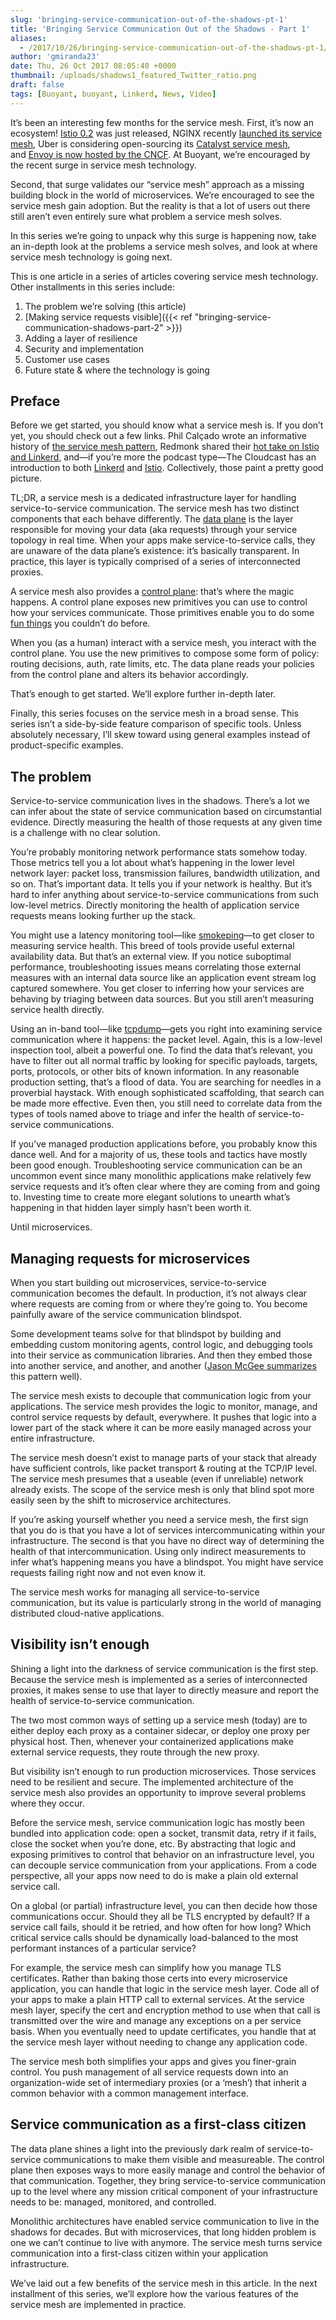 ```yaml
---
slug: 'bringing-service-communication-out-of-the-shadows-pt-1'
title: 'Bringing Service Communication Out of the Shadows - Part 1'
aliases:
  - /2017/10/26/bringing-service-communication-out-of-the-shadows-pt-1/
author: 'gmiranda23'
date: Thu, 26 Oct 2017 08:05:40 +0000
thumbnail: /uploads/shadows1_featured_Twitter_ratio.png
draft: false
tags: [Buoyant, buoyant, Linkerd, News, Video]
---
```


It’s been an interesting few months for the service mesh. First, it’s now an ecosystem! [Istio 0.2](https://github.com/istio/istio/milestone/2) was just released, NGINX recently [launched its service mesh](https://www.nginx.com/blog/introducing-nginx-application-platform/), Uber is considering open-sourcing its [Catalyst service mesh](https://thenewstack.io/ubers-catalyst-service-mesh-provides-visibility-speed/), and [Envoy is now hosted by the CNCF](https://www.cncf.io/blog/2017/09/13/cncf-hosts-envoy/). At Buoyant, we’re encouraged by the recent surge in service mesh technology.

Second, that surge validates our “service mesh” approach as a missing building block in the world of microservices. We’re encouraged to see the service mesh gain adoption. But the reality is that a lot of users out there still aren’t even entirely sure what problem a service mesh solves.

In this series we’re going to unpack why this surge is happening now, take an in-depth look at the problems a service mesh solves, and look at where service mesh technology is going next.

This is one article in a series of articles covering service mesh technology. Other installments in this series include:

1. The problem we’re solving (this article)
2. [Making service requests visible]({{< ref
   "bringing-service-communication-shadows-part-2" >}})
3. Adding a layer of resilience
4. Security and implementation
5. Customer use cases
6. Future state & where the technology is going

## Preface

Before we get started, you should know what a service mesh is. If you don’t yet, you should check out a few links. Phil Calçado wrote an informative history of [the service mesh pattern](http://philcalcado.com/2017/08/03/pattern_service_mesh.html), Redmonk shared their [hot take on Istio and Linkerd](http://redmonk.com/jgovernor/2017/05/31/so-what-even-is-a-service-mesh-hot-take-on-istio-and-linkerd/), and—if you’re more the podcast type—The Cloudcast has an introduction to both [Linkerd](http://www.thecloudcast.net/2017/05/the-cloudcast-298-introduction-to.html?m=1) and [Istio](http://www.thecloudcast.net/2017/09/the-cloudcast-312-istio-routing-load.html?m=1). Collectively, those paint a pretty good picture.

TL;DR, a service mesh is a dedicated infrastructure layer for handling service-to-service communication. The service mesh has two distinct components that each behave differently. The [data plane](https://medium.com/@mattklein123/the-universal-data-plane-api-d15cec7a) is the layer responsible for moving your data (aka requests) through your service topology in real time. When your apps make service-to-service calls, they are unaware of the data plane’s existence: it’s basically transparent. In practice, this layer is typically comprised of a series of interconnected proxies.

A service mesh also provides a [control plane](https://medium.com/@mattklein123/the-universal-data-plane-api-d15cec7a): that’s where the magic happens. A control plane exposes new primitives you can use to control how your services communicate. Those primitives enable you to do some [fun things](https://istio.io/docs/tasks/) you couldn’t do before.

When you (as a human) interact with a service mesh, you interact with the control plane. You use the new primitives to compose some form of policy: routing decisions, auth, rate limits, etc. The data plane reads your policies from the control plane and alters its behavior accordingly.

That’s enough to get started. We’ll explore further in-depth later.

Finally, this series focuses on the service mesh in a broad sense. This series isn’t a side-by-side feature comparison of specific tools. Unless absolutely necessary, I’ll skew toward using general examples instead of product-specific examples.

## The problem

Service-to-service communication lives in the shadows. There’s a lot we can infer about the state of service communication based on circumstantial evidence. Directly measuring the health of those requests at any given time is a challenge with no clear solution.

You’re probably monitoring network performance stats somehow today. Those metrics tell you a lot about what’s happening in the lower level network layer: packet loss, transmission failures, bandwidth utilization, and so on. That’s important data. It tells you if your network is healthy. But it’s hard to infer anything about service-to-service communications from such low-level metrics. Directly monitoring the health of application service requests means looking further up the stack.

You might use a latency monitoring tool—like [smokeping](http://www.smokeping.org)—to get closer to measuring service health. This breed of tools provide useful external availability data. But that’s an external view. If you notice suboptimal performance, troubleshooting issues means correlating those external measures with an internal data source like an application event stream log captured somewhere. You get closer to inferring how your services are behaving by triaging between data sources. But you still aren’t measuring service health directly.

Using an in-band tool—like [tcpdump](http://www.tcpdump.org/)—gets you right into examining service communication where it happens: the packet level. Again, this is a low-level inspection tool, albeit a powerful one. To find the data that’s relevant, you have to filter out all normal traffic by looking for specific payloads, targets, ports, protocols, or other bits of known information. In any reasonable production setting, that’s a flood of data. You are searching for needles in a proverbial haystack. With enough sophisticated scaffolding, that search can be made more effective. Even then, you still need to correlate data from the types of tools named above to triage and infer the health of service-to-service communications.

If you’ve managed production applications before, you probably know this dance well. And for a majority of us, these tools and tactics have mostly been good enough. Troubleshooting service communication can be an uncommon event since many monolithic applications make relatively few service requests and it’s often clear where they are coming from and going to. Investing time to create more elegant solutions to unearth what’s happening in that hidden layer simply hasn’t been worth it.

Until microservices.

## Managing requests for microservices

When you start building out microservices, service-to-service communication becomes the default. In production, it’s not always clear where requests are coming from or where they’re going to. You become painfully aware of the service communication blindspot.

Some development teams solve for that blindspot by building and embedding custom monitoring agents, control logic, and debugging tools into their service as communication libraries. And then they embed those into another service, and another, and another ([Jason McGee summarizes](http://www.thecloudcast.net/2017/09/the-cloudcast-312-istio-routing-load.html?m=1) this pattern well).

The service mesh exists to decouple that communication logic from your applications. The service mesh provides the logic to monitor, manage, and control service requests by default, everywhere. It pushes that logic into a lower part of the stack where it can be more easily managed across your entire infrastructure.

The service mesh doesn’t exist to manage parts of your stack that already have sufficient controls, like packet transport & routing at the TCP/IP level. The service mesh presumes that a useable (even if unreliable) network already exists. The scope of the service mesh is only that blind spot more easily seen by the shift to microservice architectures.

If you’re asking yourself whether you need a service mesh, the first sign that you do is that you have a lot of services intercommunicating within your infrastructure. The second is that you have no direct way of determining the health of that intercommunication. Using only indirect measurements to infer what’s happening means you have a blindspot. You might have service requests failing right now and not even know it.

The service mesh works for managing all service-to-service communication, but its value is particularly strong in the world of managing distributed cloud-native applications.

## Visibility isn’t enough

Shining a light into the darkness of service communication is the first step. Because the service mesh is implemented as a series of interconnected proxies, it makes sense to use that layer to directly measure and report the health of service-to-service communication.

The two most common ways of setting up a service mesh (today) are to either deploy each proxy as a container sidecar, or deploy one proxy per physical host. Then, whenever your containerized applications make external service requests, they route through the new proxy.

But visibility isn’t enough to run production microservices. Those services need to be resilient and secure. The implemented architecture of the service mesh also provides an opportunity to improve several problems where they occur.

Before the service mesh, service communication logic has mostly been bundled into application code: open a socket, transmit data, retry if it fails, close the socket when you’re done, etc. By abstracting that logic and exposing primitives to control that behavior on an infrastructure level, you can decouple service communication from your applications. From a code perspective, all your apps now need to do is make a plain old external service call.

On a global (or partial) infrastructure level, you can then decide how those communications occur. Should they all be TLS encrypted by default? If a service call fails, should it be retried, and how often for how long? Which critical service calls should be dynamically load-balanced to the most performant instances of a particular service?

For example, the service mesh can simplify how you manage TLS certificates. Rather than baking those certs into every microservice application, you can handle that logic in the service mesh layer. Code all of your apps to make a plain HTTP call to external services. At the service mesh layer, specify the cert and encryption method to use when that call is transmitted over the wire and manage any exceptions on a per service basis. When you eventually need to update certificates, you handle that at the service mesh layer without needing to change any application code.

The service mesh both simplifies your apps and gives you finer-grain control. You push management of all service requests down into an organization-wide set of intermediary proxies (or a ‘mesh’) that inherit a common behavior with a common management interface.

## Service communication as a first-class citizen

The data plane shines a light into the previously dark realm of service-to-service communications to make them visible and measureable. The control plane then exposes ways to more easily manage and control the behavior of that communication. Together, they bring service-to-service communication up to the level where any mission critical component of your infrastructure needs to be: managed, monitored, and controlled.

Monolithic architectures have enabled service communication to live in the shadows for decades. But with microservices, that long hidden problem is one we can’t continue to live with anymore. The service mesh turns service communication into a first-class citizen within your application infrastructure.

We’ve laid out a few benefits of the service mesh in this article. In the next installment of this series, we’ll explore how the various features of the service mesh are implemented in practice.
